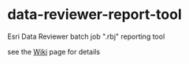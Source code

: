 data-reviewer-report-tool
=============

Esri Data Reviewer batch job ".rbj" reporting tool

see the [Wiki](https://github.com/cmac3095/data-reviewer-report-tool/wiki) page for details
